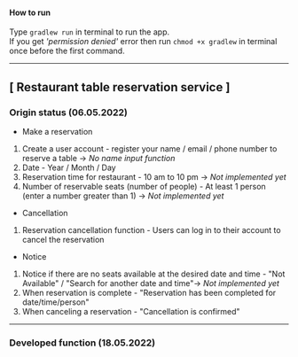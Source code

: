 #### How to run
Type `gradlew run` in terminal to run the app.  
If you get _'permission denied'_ error then run `chmod +x gradlew` in terminal once before the first command. 

---

## [ Restaurant table reservation service ]

### Origin status (06.05.2022)

* Make a reservation
1. Create a user account - register your name / email / phone number to reserve a table → _No name input function_
2. Date - Year / Month / Day  
3. Reservation time for restaurant - 10 am to 10 pm → _Not implemented yet_
4. Number of reservable seats (number of people) - At least 1 person (enter a number greater than 1) → _Not implemented yet_

* Cancellation  
1. Reservation cancellation function - Users can log in to their account to cancel the reservation  

* Notice  
1. Notice if there are no seats available at the desired date and time - "Not Available" / "Search for another date and time"→ _Not implemented yet_
2. When reservation is complete - "Reservation has been completed for date/time/person"  
3. When canceling a reservation - "Cancellation is confirmed"    

---

### Developed function (18.05.2022)
